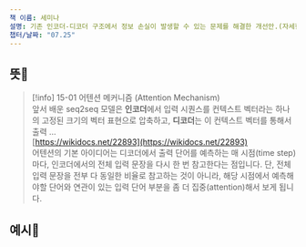 ```yaml
---
책 이름: 세미나
설명: 기존 인코더-디코더 구조에서 정보 손실이 발생할 수 있는 문제를 해결한 개선안.(자세한 내용은 설명 참고)
챕터/날짜: "07.25"
---
```

## 뜻💫

> [!info] 15-01 어텐션 메커니즘 (Attention Mechanism)  
> 앞서 배운 seq2seq 모델은 **인코더**에서 입력 시퀀스를 컨텍스트 벡터라는 하나의 고정된 크기의 벡터 표현으로 압축하고, **디코더**는 이 컨텍스트 벡터를 통해서 출력 …  
> [https://wikidocs.net/22893](https://wikidocs.net/22893)  
어텐션의 기본 아이디어는 디코더에서 출력 단어를 예측하는 매 시점(time step)마다, 인코더에서의 전체 입력 문장을 다시 한 번 참고한다는 점입니다. 단, 전체 입력 문장을 전부 다 동일한 비율로 참고하는 것이 아니라, 해당 시점에서 예측해야할 단어와 연관이 있는 입력 단어 부분을 좀 더 집중(attention)해서 보게 됩니다.
## 예시📝